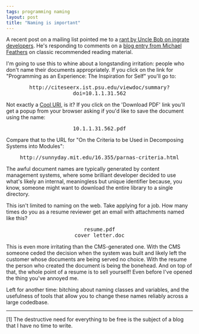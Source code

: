 ```yaml
---
tags: programming naming
layout: post
title: "Naming is important"
---
```




<p>A recent post on a mailing list pointed me to a <a
href="http://blog.objectmentor.com/articles/2009/02/27/whiners-that-fail"
title="Whiners that fail">rant by Uncle Bob on ingrate
developers</a>. He's responding to comments on a 
<a href="http://blog.objectmentor.com/articles/2009/02/26/10-papers-every-programmer-should-read-at-least-twice"
title="10 Papers every Programmer should read at least twice">blog entry 
from Michael Feathers</a> on classic recommended reading
material.</p>

<p>I'm going to use this to whine about a longstanding
irritation: people who don't name their documents
appropriately. If you click on the link for "Programming as an
Experience: The Inspiration for Self" you'll go to:</p>

<p align="center">
  <tt>http://citeseerx.ist.psu.edu/viewdoc/summary?doi=10.1.1.31.562</tt>
</p>

<p>Not exactly a 
<a href="http://www.w3.org/Provider/Style/URI">Cool URI</a>, is it?
If you click on the 'Download PDF' link you'll get a popup from
your browser asking if you'd like to save the document using the
name:</p>

<p align="center">
<tt>10.1.1.31.562.pdf</tt>
</p>

<p>Compare that to the URL for "On the Criteria to be Used in
Decomposing Systems into Modules":</p>

<p align="center">
  <tt>http://sunnyday.mit.edu/16.355/parnas-criteria.html</tt>
</p>

<p>The awful document names are typically generated by content
management systems, where some brilliant developer decided to use
what's likely an internal, meaningless but unique identifier
because, you know, someone might want to download the entire
library to a single directory.</p>

<p>This isn't limited to naming on the web. Take applying for a
job. How many times do you as a resume reviewer get an email with
attachments named like this?</p>

<p align="center">
  <tt>resume.pdf</tt><br />
  <tt>cover letter.doc</tt>
</p>

<p>This is even more irritating than the CMS-generated
one. With the CMS someone ceded the decision when the system was
built and likely left the customer whose documents are being
served no choice. With the resume the person who created the
document is being the bonehead. And on top of that, the whole
point of a resume is to sell yourself! Even before I've opened
the thing you've annoyed me.</p>

<p>Left for another time: bitching about naming classes and
variables, and the usefulness of tools that allow you to change
these names reliably across a large codedbase.</p>

<hr noshade="noshade" />

<p>[1] The destructive need for everything to be free is the subject
of a blog that I have no time to write.</p>


